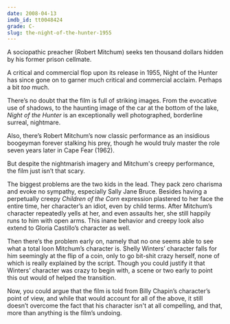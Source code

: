 ```yaml
---
date: 2008-04-13
imdb_id: tt0048424
grade: C-
slug: the-night-of-the-hunter-1955
---
```


A sociopathic preacher (Robert Mitchum) seeks ten thousand dollars hidden by his former prison cellmate.

A critical and commercial flop upon its release in 1955, Night of the Hunter has since gone on to garner much critical and commercial acclaim. Perhaps a bit _too_ much.

There’s no doubt that the film is full of striking images. From the evocative use of shadows, to the haunting image of the car at the bottom of the lake, _Night of the Hunter_ is an exceptionally well photographed, borderline surreal, nightmare.

Also, there’s Robert Mitchum’s now classic performance as an insidious boogeyman forever stalking his prey, though he would truly master the role seven years later in Cape Fear (1962).

But despite the nightmarish imagery and Mitchum's creepy performance, the film just isn’t that scary.

The biggest problems are the two kids in the lead. They pack zero charisma and evoke no sympathy, especially Sally Jane Bruce. Besides having a perpetually creepy <span data-imdb-id="tt0087050">_Children of the Corn_</span> expression plastered to her face the entire time, her character’s an idiot, even by child terms. After Mitchum’s character repeatedly yells at her, and even assaults her, she still happily runs to him with open arms. This inane behavior and creepy look also extend to Gloria Castillo’s character as well.

Then there’s the problem early on, namely that no one seems able to see what a total loon Mitchum’s character is. Shelly Winters’ character falls for him seemingly at the flip of a coin, only to go bit-shit crazy herself, none of which is really explained by the script. Though you could justify it that Winters’ character was crazy to begin with, a scene or two early to point this out would of helped the transition.

Now, you could argue that the film is told from Billy Chapin’s character’s point of view, and while that would account for all of the above, it still doesn’t overcome the fact that his character isn't at all compelling, and that, more than anything is the film’s undoing.
